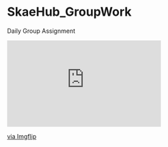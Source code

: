 # SkaeHub_GroupWork


Daily Group Assignment
<div style="width:360px;max-width:100%;"><div style="height:0;padding-bottom:56.11%;position:relative;"><iframe width="360" height="202" style="position:absolute;top:0;left:0;width:100%;height:100%;" frameBorder="0" src="https://imgflip.com/embed/5e98b7"></iframe></div><p><a href="https://imgflip.com/gif/5e98b7">via Imgflip</a></p></div>
